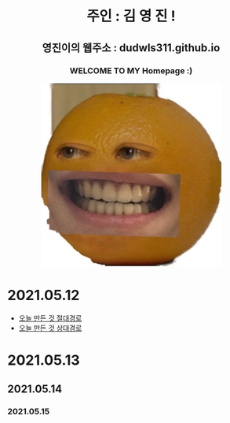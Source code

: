 <div align=center>
 
 

# 주인 : 김 영 진 !

## 영진이의 웹주소 : dudwls311.github.io     

### WELCOME TO MY Homepage :)


![](KakaoTalk_20210512_225601355.jpg)


<div align=left>


# 2021.05.12 

 - [오늘 만든 것 절대경로](./test.md)
 - [오늘 만든 것 상대경로](test.md)

# 2021.05.13

## 2021.05.14

### 2021.05.15





